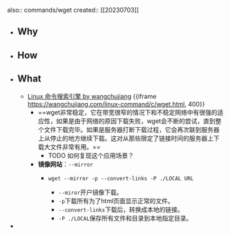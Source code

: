 also:: commands/wget
created:: [[20230703]]
- ## Why
- ## How
- ## What
  - [Linux 命令搜索引擎 by wangchujiang](https://wangchujiang.com/linux-command/c/cat.html)
    {{iframe https://wangchujiang.com/linux-command/c/wget.html, 400}}
    - ==wget非常稳定，它在带宽很窄的情况下和不稳定网络中有很强的适应性，如果是由于网络的原因下载失败，wget会不断的尝试，直到整个文件下载完毕。如果是服务器打断下载过程，它会再次联到服务器上从停止的地方继续下载。这对从那些限定了链接时间的服务器上下载大文件非常有用。==
      - TODO 如何复现这个应用场景？
    - **镜像网站**：`--mirror`
      - ```
        wget --mirror -p --convert-links -P ./LOCAL URL
        ```
        - `--miror`开户镜像下载。
        - `-p`下载所有为了html页面显示正常的文件。
        - `--convert-links`下载后，转换成本地的链接。
        - `-P ./LOCAL`保存所有文件和目录到本地指定目录。
-